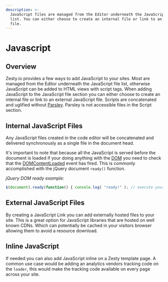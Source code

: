 ```yaml
---
description: >-
  JavaScript files are managed from the Editor underneath the JavaScript file
  list. You can either choose to create an internal file or link to an external
  file.
---
```


# Javascript

## Overview

Zesty.io provides a few ways to add JavaScript to your sites. Most are managed from the Editor underneath the JavaScript file list, otherwise JavaScript can be added to HTML views with script tags. When adding JavaScript to the JavaScript file section you can either choose to create an internal file or link to an external JavaScript file. Scripts are concatenated and uglified without [Parsley](https://zesty.org/services/web-engine/introduction-to-parsley). Parsley is not accessible files in the Script section.

## Internal JavaScript Files

Any JavaScript files created in the code editor will be concatenated and delivered synchronously as a single file in the document head.

It's important to note that because all the JavaScript is served before the document is loaded if your doing anything with the [DOM](https://developer.mozilla.org/en-US/docs/Web/API/Document_Object_Model) you need to check that the [DOMContentLoaded](https://developer.mozilla.org/en-US/docs/Web/Events/DOMContentLoaded) event has fired. This is commonly accomplished with the jQuery document `ready()` function.

_jQuery DOM ready example:_

```javascript
$(document).ready(function() { console.log( "ready!" ); // execute your code here });
```

## External JavaScript Files

By creating a JavaScript Link you can add externally hosted files to your site. This is a great option for JavaScript libraries that are hosted on well known CDNs. Which can potentially be cached in your visitors browser allowing them to avoid a resource download.

## Inline JavaScript

If needed you can also add JavaScript inline on a Zesty template page. A common use case would be adding an analytics vendors tracking code on the `loader`, this would make the tracking code available on every page across your site.

